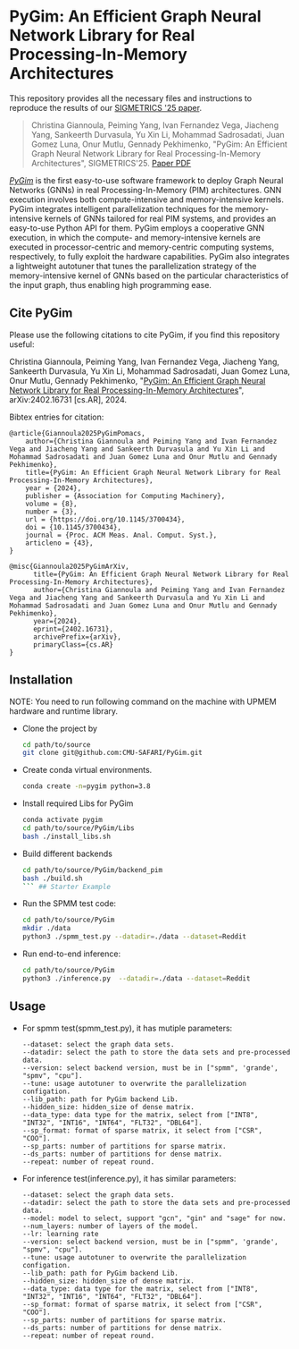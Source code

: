 # PyGim: An Efficient Graph Neural Network Library for Real Processing-In-Memory Architectures

This repository provides all the necessary files and instructions to reproduce the results of our [SIGMETRICS '25 paper](https://arxiv.org/abs/2402.16731).

> Christina Giannoula, Peiming Yang, Ivan Fernandez Vega, Jiacheng Yang, Sankeerth Durvasula, Yu Xin Li, Mohammad Sadrosadati, Juan Gomez Luna, Onur Mutlu, Gennady Pekhimenko, "PyGim: An Efficient Graph Neural Network Library for Real Processing-In-Memory Architectures", SIGMETRICS'25. [Paper PDF](https://arxiv.org/abs/2402.16731.pdf)

[<i>PyGim</i>](https://arxiv.org/abs/2402.16731.pdf) is the first easy-to-use software framework to deploy Graph Neural Networks (GNNs) in real Processing-In-Memory (PIM) architectures. GNN execution involves both compute-intensive and memory-intensive kernels. PyGim integrates intelligent parallelization techniques for the memory-intensive kernels of GNNs tailored for real PIM systems, and provides an easy-to-use Python API for them. PyGim employs a cooperative GNN execution, in which the compute- and memory-intensive kernels are executed in processor-centric and memory-centric computing systems, respectively, to fully exploit the hardware capabilities. PyGim also integrates a lightweight autotuner that tunes the parallelization strategy of the memory-intensive kernel of GNNs based on the particular characteristics of the input graph, thus enabling high programming ease. 


## Cite PyGim

Please use the following citations to cite PyGim, if you find this repository useful:

Christina Giannoula, Peiming Yang, Ivan Fernandez Vega, Jiacheng Yang, Sankeerth Durvasula, Yu Xin Li, Mohammad Sadrosadati, Juan Gomez Luna, Onur Mutlu, Gennady Pekhimenko, "[PyGim: An Efficient Graph Neural Network Library for Real Processing-In-Memory Architectures](https://arxiv.org/pdf/2402.16731.pdf)", arXiv:2402.16731 [cs.AR], 2024.


Bibtex entries for citation:
```
@article{Giannoula2025PyGimPomacs,
	author={Christina Giannoula and Peiming Yang and Ivan Fernandez Vega and Jiacheng Yang and Sankeerth Durvasula and Yu Xin Li and Mohammad Sadrosadati and Juan Gomez Luna and Onur Mutlu and Gennady Pekhimenko},
	title={PyGim: An Efficient Graph Neural Network Library for Real Processing-In-Memory Architectures}, 
	year = {2024},
	publisher = {Association for Computing Machinery},
	volume = {8},
	number = {3},
	url = {https://doi.org/10.1145/3700434},
	doi = {10.1145/3700434},
	journal = {Proc. ACM Meas. Anal. Comput. Syst.},
	articleno = {43},
}
```

```
@misc{Giannoula2025PyGimArXiv,
	  title={PyGim: An Efficient Graph Neural Network Library for Real Processing-In-Memory Architectures}, 
	  author={Christina Giannoula and Peiming Yang and Ivan Fernandez Vega and Jiacheng Yang and Sankeerth Durvasula and Yu Xin Li and Mohammad Sadrosadati and Juan Gomez Luna and Onur Mutlu and Gennady Pekhimenko},
      year={2024},
      eprint={2402.16731},
      archivePrefix={arXiv},
      primaryClass={cs.AR}
}
```

## Installation
NOTE: You need to run following command on the machine with UPMEM hardware and runtime library.

- Clone the project by
  ```Bash
  cd path/to/source
  git clone git@github.com:CMU-SAFARI/PyGim.git 
  ```
- Create conda virtual environments.
  ```Bash
  conda create -n=pygim python=3.8
  ```
- Install required Libs for PyGim
  ```Bash
  conda activate pygim
  cd path/to/source/PyGim/Libs
  bash ./install_libs.sh
  ```

- Build different backends
   ```Bash
  cd path/to/source/PyGim/backend_pim
  bash ./build.sh
  ``` ## Starter Example
- Run the SPMM test code:
  ```Bash
  cd path/to/source/PyGim
  mkdir ./data
  python3 ./spmm_test.py --datadir=./data --dataset=Reddit
  ```
- Run end-to-end inference:
  ```Bash
  cd path/to/source/PyGim
  python3 ./inference.py  --datadir=./data --dataset=Reddit
  ```

## Usage
- For spmm test(spmm_test.py), it has mutiple parameters:
    ```
    --dataset: select the graph data sets.
    --datadir: select the path to store the data sets and pre-processed data.
    --version: select backend version, must be in ["spmm", 'grande', "spmv", "cpu"].
    --tune: usage autotuner to overwrite the parallelization configation.
    --lib_path: path for PyGim backend Lib.
    --hidden_size: hidden_size of dense matrix.
    --data_type: data type for the matrix, select from ["INT8", "INT32", "INT16", "INT64", "FLT32", "DBL64"].
    --sp_format: format of sparse matrix, it select from ["CSR", "COO"].
    --sp_parts: number of partitions for sparse matrix.
    --ds_parts: number of partitions for dense matrix.
    --repeat: number of repeat round.
    ```
- For inference test(inference.py), it has similar parameters:

    ```
    --dataset: select the graph data sets.
    --datadir: select the path to store the data sets and pre-processed data.
    --model: model to select, support "gcn", "gin" and "sage" for now.
    --num_layers: number of layers of the model.
    --lr: learning rate
    --version: select backend version, must be in ["spmm", 'grande', "spmv", "cpu"].
    --tune: usage autotuner to overwrite the parallelization configation.
    --lib_path: path for PyGim backend Lib.
    --hidden_size: hidden_size of dense matrix.
    --data_type: data type for the matrix, select from ["INT8", "INT32", "INT16", "INT64", "FLT32", "DBL64"].
    --sp_format: format of sparse matrix, it select from ["CSR", "COO"].
    --sp_parts: number of partitions for sparse matrix.
    --ds_parts: number of partitions for dense matrix.
    --repeat: number of repeat round.
    ```
